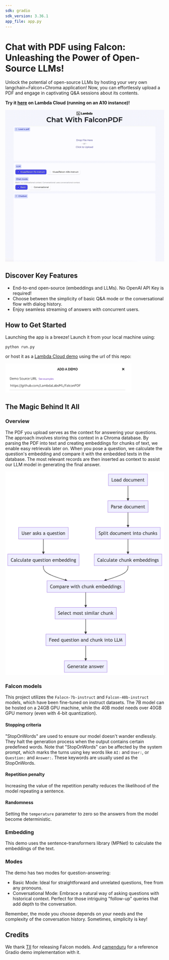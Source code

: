 ```yaml
---
sdk: gradio
sdk_version: 3.36.1
app_file: app.py
---
```


# Chat with PDF using Falcon: Unleashing the Power of Open-Source LLMs!

Unlock the potential of open-source LLMs by hosting your very own langchain+Falcon+Chroma application! Now, you can effortlessly upload a PDF and engage in captivating Q&A sessions about its contents.

**Try it [here](https://cloud.lambdalabs.com/demos/lambda/FalconPDF) on Lambda Cloud (running on an A10 instance)!**

![app.png](docs/app.gif)

## Discover Key Features

- End-to-end open-source (embeddings and LLMs). No OpenAI API Key is required!
- Choose between the simplicity of basic Q&A mode or the conversational flow with dialog history.
- Enjoy seamless streaming of answers with concurrent users.

## How to Get Started

Launching the app is a breeze! Launch it from your local machine using:

```
python run.py
```

or host it as a [Lambda Cloud demo](https://cloud.lambdalabs.com/demos) using the url of this repo:

<img src="docs/demo.png" alt="demo" width="400"/>

## The Magic Behind It All

### Overview

The PDF you upload serves as the context for answering your questions. The approach involves storing this context in a Chroma database. By parsing the PDF into text and creating embeddings for chunks of text, we enable easy retrievals later on. When you pose a question, we calculate the question's embedding and compare it with the embedded texts in the database. The most relevant records are then inserted as context to assist our LLM model in generating the final answer.

![img_1.png](img.png)

### Falcon models

This project utilizes the `Falocn-7b-instruct` and `Falcon-40b-instruct` models, which have been fine-tuned on instruct datasets. The 7B model can be hosted on a 24GB GPU machine, while the 40B model needs over 40GB GPU memory (even with 4-bit quantization).

#### Stopping criteria

"StopOnWords" are used to ensure our model doesn't wander endlessly. They halt the generation process when the output contains certain predefined words. Note that "StopOnWords" can be affected by the system prompt, which marks the turns using key words like `AI:` and `User:`, or `Question:` and `Answer:`. These keywords are usually used as the StopOnWords.

#### Repetition penalty

Increasing the value of the repetition penalty reduces the likelihood of the model repeating a sentence.

#### Randomness

Setting the `temperature` parameter to zero so the answers from the model become deterministic.

### Embedding

This demo uses the sentence-transformers library (MPNet) to calculate the embeddings of the text.

### Modes

The demo has two modes for question-answering:

- Basic Mode: Ideal for straightforward and unrelated questions, free from any pronouns.
- Conversational Mode: Embrace a natural way of asking questions with historical context. Perfect for those intriguing "follow-up" queries that add depth to the conversation.

Remember, the mode you choose depends on your needs and the complexity of the conversation history. Sometimes, simplicity is key!

## Credits

We thank [TII](https://falconllm.tii.ae/) for releasing Falcon models. And [camenduru](https://github.com/camenduru/falcon-40b-instruct-lambda) for a reference Gradio demo implementation with it.
